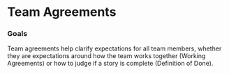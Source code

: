 # Team Agreements

### Goals <a href="#goals" id="goals"></a>

Team agreements help clarify expectations for all team members, whether they are expectations around how the team works together (Working Agreements) or how to judge if a story is complete (Definition of Done).
